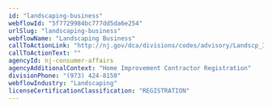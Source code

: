 ```yaml
---
id: "landscaping-business"
webflowId: "5f7729984bc777dd5da6e254"
urlSlug: "landscaping-business"
webflowName: "Landscaping Business"
callToActionLink: "http://nj.gov/dca/divisions/codes/advisory/Landscp_Irr_Cont.html"
callToActionText: ""
agencyId: nj-consumer-affairs
agencyAdditionalContext: "Home Improvement Contractor Registration"
divisionPhone: "(973) 424-8150"
webflowIndustry: "Landscaping"
licenseCertificationClassification: "REGISTRATION"
---
```

